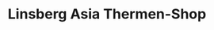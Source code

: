 ---
title: "Linsberg Asia Thermen-Shop"
url: /bad-erlach/linsberg-asia-thermen-shop/
shop: Allgemein
---